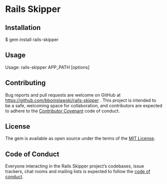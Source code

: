 # Rails Skipper

## Installation

$ gem install rails-skipper

## Usage

Usage: rails-skipper APP_PATH [options]

## Contributing

Bug reports and pull requests are welcome on GitHub at https://github.com/bbonislawski/rails-skipper . This project is intended to be a safe, welcoming space for collaboration, and contributors are expected to adhere to the [Contributor Covenant](http://contributor-covenant.org) code of conduct.

## License

The gem is available as open source under the terms of the [MIT License](https://opensource.org/licenses/MIT).

## Code of Conduct

Everyone interacting in the Rails Skipper  project’s codebases, issue trackers, chat rooms and mailing lists is expected to follow the [code of conduct](https://github.com/bbonislawski/rails-skipper/blob/master/CODE_OF_CONDUCT.md).
